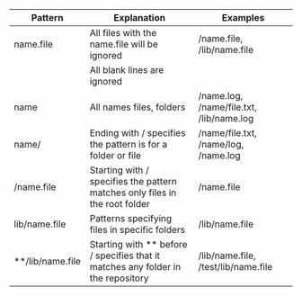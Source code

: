 | Pattern  |  Explanation | Examples |
| --------------------|------------------------------------------------------------------ | ----------------------------------------------------------------------- |
| name.file           | All files with the name.file will be ignored                     | /name.file, /lib/name.file                                              |
|                     | All blank lines are ignored                                       |                                                                         |
| name                | All names files, folders                                           | /name.log, /name/file.txt, /lib/name.log                                |
| name/               | Ending with / specifies the pattern is for a folder or file       | /name/file.txt, /name/log, /name.log                                    |
| /name.file          | Starting with / specifies the pattern matches only files in the root folder | /name.file                                            |
| lib/name.file       | Patterns specifying files in specific folders                     | /lib/name.file                                                          |
| **/lib/name.file    | Starting with ** before / specifies that it matches any folder in the repository | /lib/name.file, /test/lib/name.file                                    |
